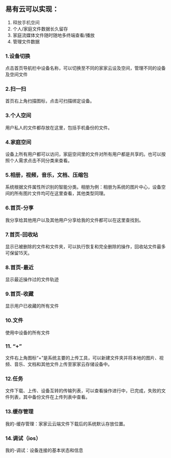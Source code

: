 ## 易有云可以实现：
1. <span style="color:#333;">释放手机空间</span>
2. 个人/家庭文件数据长久留存
3. 家庭流媒体文件随时随地多终端查看/播放
4. 管理文件数据
### 1.设备切换
点击首页导航栏中设备名称，可以切换至不同的家家云设及空间，管理不同的设备及空间文件
### 2.扫一扫
首页右上角扫描图标，点击可扫描绑定设备。
### 3.个人空间
用户私人的文件都存放在这里，包括手机备份的文件。
### 4.家庭空间
设备上所有用户都可以访问，家庭空间里的文件对所有用户都是共享的。也可以按照个人需求点击不同分类来查看。
### 5.相册，视频，音乐，文档、压缩包
系统根据文件属性所识别的智能分类。相册为例：相册为系统的图片中心，设备空间的所有图片文件均可在这里查看，其他类型同理。
### 6.首页-分享
我分享给其他用户以及其他用户分享给我的文件都可以在这里查找到。
### 7.首页-回收站
显示已被删除的文件和文件夹，可以执行恢复和完全删除的操作，回收站文件最多可保留15天。
### 8.首页-最近
显示最近操作过的文件轨迹
### 9.首页-收藏
显示用户已收藏的所有文件
### 10.文件
使用中设备的所有文件
### 11. “+”
文件右上角图标“+”是系统主要的上传工具，可以新建文件夹并将本地的图片、视频、音乐、文档和其他文件上传至家家云存储设备中。
### 12.任务
文件下载、上传、设备互转的传输列表，可以查看操作进行中，已完成，失败的文件列表，其中备份文件在上传列表中查看。
### 13.缓存管理
我的-缓存管理：家家云云端文件下载后的系统默认存放位置。
### 14.调试（ios）
我的-调试：设备连接的基本状态和信息
